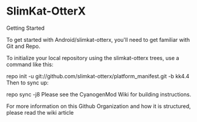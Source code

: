 SlimKat-OtterX
================


Getting Started

To get started with Android/slimkat-otterx, you'll need to get familiar with Git and Repo.

To initialize your local repository using the slimkat-otterx trees, use a command like this:

repo init -u git://github.com/slimkat-otterx/platform_manifest.git -b kk4.4
Then to sync up:

repo sync -j8
Please see the CyanogenMod Wiki for building instructions.

For more information on this Github Organization and how it is structured, please read the wiki article
